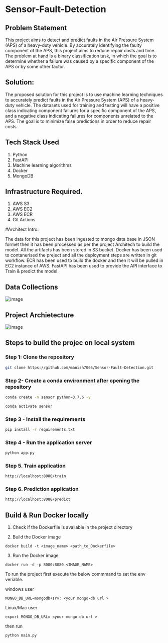 # Sensor-Fault-Detection
## Problem Statement

This project aims to detect and predict faults in the Air Pressure System (APS) of a heavy-duty vehicle. By accurately identifying the faulty component of the APS, this project aims to reduce repair costs and time. The problem at hand is a binary classification task, in which the goal is to determine whether a failure was caused by a specific component of the APS or by some other factor.

## Solution:
The proposed solution for this project is to use machine learning techniques to accurately predict faults in the Air Pressure System (APS) of a heavy-duty vehicle. The datasets used for training and testing will have a positive class indicating component failures for a specific component of the APS, and a negative class indicating failures for components unrelated to the APS. The goal is to minimize false predictions in order to reduce repair costs.

## Tech Stack Used
1. Python 
2. FastAPI 
3. Machine learning algorithms
4. Docker
5. MongoDB

## Infrastructure Required.

1. AWS S3
2. AWS EC2
3. AWS ECR
4. Git Actions

#Architect Intro:

The data for this project has been ingested to mongo data base in JSON formet then it has been processed as per the project Architech to build the model. All the artifacts has been stored in S3 bucket.
Docker has been used to contanerised the preject and all the deployment steps are written in git workflow.
ECR has been used to build the docker and then it will be pulled in EC2 instance of AWS.
FastAPI has been used to provide the API interface to Train & predict the model.


## Data Collections
![image](https://user-images.githubusercontent.com/57321948/193536736-5ccff349-d1fb-486e-b920-02ad7974d089.png)


## Project Archietecture
![image](https://user-images.githubusercontent.com/57321948/193536768-ae704adc-32d9-4c6c-b234-79c152f756c5.png)



## Steps to build the projec on local system

### Step 1: Clone the repository
```bash
git clone https://github.com/manish7065/Sensor-Fault-Detection.git
```

### Step 2- Create a conda environment after opening the repository

```bash
conda create -n sensor python=3.7.6 -y
```

```bash
conda activate sensor
```

### Step 3 - Install the requirements
```bash
pip install -r requirements.txt
```


### Step 4 - Run the application server
```bash
python app.py
```

### Step 5. Train application
```bash
http://localhost:8080/train

```

### Step 6. Prediction application
```bash
http://localhost:8080/predict

```

## Build & Run Docker locally

1. Check if the Dockerfile is available in the project directory

2. Build the Docker image
```
docker build -t <image_name> <path_to_Dockerfile>

```

3. Run the Docker image
```
docker run -d -p 8080:8080 <IMAGE_NAME>
```

To run the project  first execute the below commmand to set the env veriable.

windows user

```
MONGO_DB_URL=mongodb+srv: <your mongo-db url >
```

Linux/Mac user

```
export MONGO_DB_URL= <your mongo-db url >
```

then run 
```
python main.py
```
